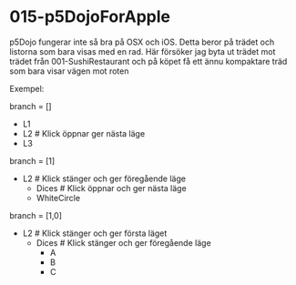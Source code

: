 # 015-p5DojoForApple

p5Dojo fungerar inte så bra på OSX och iOS.
Detta beror på trädet och listorna som bara visas med en rad.
Här försöker jag byta ut trädet mot trädet från 001-SushiRestaurant
och på köpet få ett ännu kompaktare träd som bara visar vägen mot roten

Exempel:

branch = []

* L1
* L2 # Klick öppnar ger nästa läge
* L3

branch = [1]

* L2 # Klick stänger och ger föregående läge
  * Dices # Klick öppnar och ger nästa läge
  * WhiteCircle

branch = [1,0]

* L2  # Klick stänger och ger första läget
  * Dices # Klick stänger och ger föregående läge
    * A
    * B
    * C
